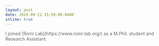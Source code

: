 ```yaml
---
layout: post
date: 2019-09-22 15:59:00-0400
inline: true
---
```

<span style="color:dimgray">
I joined [Romi Lab](https://www.romi-lab.org/) as a M.Phil. student and Research Assistant.
</span>
